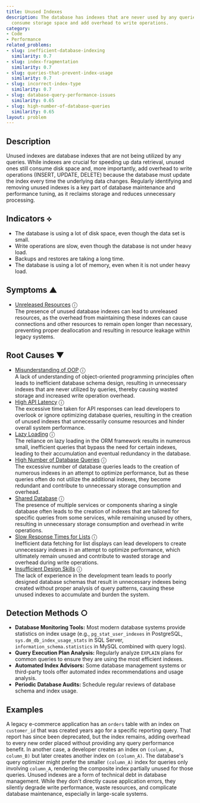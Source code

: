 ```yaml
---
title: Unused Indexes
description: The database has indexes that are never used by any queries, which still
  consume storage space and add overhead to write operations.
category:
- Code
- Performance
related_problems:
- slug: inefficient-database-indexing
  similarity: 0.7
- slug: index-fragmentation
  similarity: 0.7
- slug: queries-that-prevent-index-usage
  similarity: 0.7
- slug: incorrect-index-type
  similarity: 0.7
- slug: database-query-performance-issues
  similarity: 0.65
- slug: high-number-of-database-queries
  similarity: 0.65
layout: problem
---
```


## Description
Unused indexes are database indexes that are not being utilized by any queries. While indexes are crucial for speeding up data retrieval, unused ones still consume disk space and, more importantly, add overhead to write operations (INSERT, UPDATE, DELETE) because the database must update the index every time the underlying data changes. Regularly identifying and removing unused indexes is a key part of database maintenance and performance tuning, as it reclaims storage and reduces unnecessary processing.

## Indicators ⟡
- The database is using a lot of disk space, even though the data set is small.
- Write operations are slow, even though the database is not under heavy load.
- Backups and restores are taking a long time.
- The database is using a lot of memory, even when it is not under heavy load.

## Symptoms ▲
- [Unreleased Resources](unreleased-resources.md) <span class="info-tooltip" title="Confidence: 0.343, Strength: 0.581">ⓘ</span>
<br/>  The presence of unused database indexes can lead to unreleased resources, as the overhead from maintaining these indexes can cause connections and other resources to remain open longer than necessary, preventing proper deallocation and resulting in resource leakage within legacy systems.

## Root Causes ▼
- [Misunderstanding of OOP](misunderstanding-of-oop.md) <span class="info-tooltip" title="Confidence: 0.373, Strength: 0.870">ⓘ</span>
<br/>  A lack of understanding of object-oriented programming principles often leads to inefficient database schema design, resulting in unnecessary indexes that are never utilized by queries, thereby causing wasted storage and increased write operation overhead.
- [High API Latency](high-api-latency.md) <span class="info-tooltip" title="Confidence: 0.346, Strength: 0.887">ⓘ</span>
<br/>  The excessive time taken for API responses can lead developers to overlook or ignore optimizing database queries, resulting in the creation of unused indexes that unnecessarily consume resources and hinder overall system performance.
- [Lazy Loading](lazy-loading.md) <span class="info-tooltip" title="Confidence: 0.341, Strength: 0.854">ⓘ</span>
<br/>  The reliance on lazy loading in the ORM framework results in numerous small, inefficient queries that bypass the need for certain indexes, leading to their accumulation and eventual redundancy in the database.
- [High Number of Database Queries](high-number-of-database-queries.md) <span class="info-tooltip" title="Confidence: 0.322, Strength: 0.801">ⓘ</span>
<br/>  The excessive number of database queries leads to the creation of numerous indexes in an attempt to optimize performance, but as these queries often do not utilize the additional indexes, they become redundant and contribute to unnecessary storage consumption and overhead.
- [Shared Database](shared-database.md) <span class="info-tooltip" title="Confidence: 0.310, Strength: 0.880">ⓘ</span>
<br/>  The presence of multiple services or components sharing a single database often leads to the creation of indexes that are tailored for specific queries from some services, while remaining unused by others, resulting in unnecessary storage consumption and overhead in write operations.
- [Slow Response Times for Lists](slow-response-times-for-lists.md) <span class="info-tooltip" title="Confidence: 0.302, Strength: 0.854">ⓘ</span>
<br/>  Inefficient data fetching for list displays can lead developers to create unnecessary indexes in an attempt to optimize performance, which ultimately remain unused and contribute to wasted storage and overhead during write operations.
- [Insufficient Design Skills](insufficient-design-skills.md) <span class="info-tooltip" title="Confidence: 0.301, Strength: 0.844">ⓘ</span>
<br/>  The lack of experience in the development team leads to poorly designed database schemas that result in unnecessary indexes being created without proper analysis of query patterns, causing these unused indexes to accumulate and burden the system.

## Detection Methods ○

- **Database Monitoring Tools:** Most modern database systems provide statistics on index usage (e.g., `pg_stat_user_indexes` in PostgreSQL, `sys.dm_db_index_usage_stats` in SQL Server, `information_schema.statistics` in MySQL combined with query logs).
- **Query Execution Plan Analysis:** Regularly analyze `EXPLAIN` plans for common queries to ensure they are using the most efficient indexes.
- **Automated Index Advisors:** Some database management systems or third-party tools offer automated index recommendations and usage analysis.
- **Periodic Database Audits:** Schedule regular reviews of database schema and index usage.

## Examples
A legacy e-commerce application has an `orders` table with an index on `customer_id` that was created years ago for a specific reporting query. That report has since been deprecated, but the index remains, adding overhead to every new order placed without providing any query performance benefit. In another case, a developer creates an index on `(column_A, column_B)` but later creates another index on `(column_A)`. The database's query optimizer might prefer the smaller `(column_A)` index for queries only involving `column_A`, rendering the composite index partially unused for those queries. Unused indexes are a form of technical debt in database management. While they don't directly cause application errors, they silently degrade write performance, waste resources, and complicate database maintenance, especially in large-scale systems.
